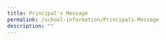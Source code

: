 ```yaml
---
title: Principal's Message
permalink: /school-information/Principals-Message
description: ""
---
```

